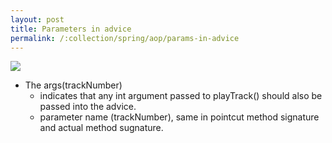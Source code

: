 ```yaml
---
layout: post
title: Parameters in advice
permalink: /:collection/spring/aop/params-in-advice
---
```


![]({{site.cdn}}/spring/spring-aop/advice-with-parameters.png)

- The args(trackNumber)
  - indicates that any int argument passed to playTrack() should also be passed into the advice.
  - parameter name (trackNumber), same in pointcut method signature and actual method sugnature.
